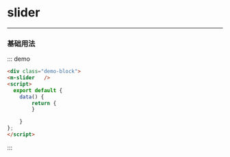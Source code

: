 # slider

---

### 基础用法

<div class="demo-block" >
<m-slider  />

<script>
    export default {
  name: "App",
  data() {
    return {
      
    };
  }
};
</script>
</div>

::: demo

```html
<div class="demo-block">
<m-slider   />
<script>
  export default {
    data() {
        return {
        }

    }
};
</script>
```

:::